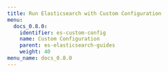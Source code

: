 ```yaml
---
title: Run Elasticsearch with Custom Configuration
menu:
  docs_0.8.0:
    identifier: es-custom-config
    name: Custom Configuration
    parent: es-elasticsearch-guides
    weight: 40
menu_name: docs_0.8.0
---
```

